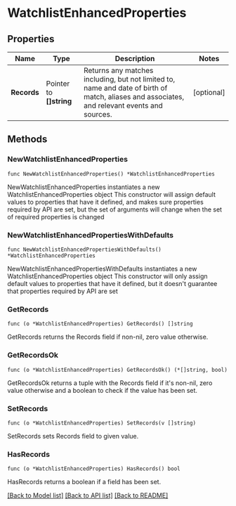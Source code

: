# WatchlistEnhancedProperties

## Properties

Name | Type | Description | Notes
------------ | ------------- | ------------- | -------------
**Records** | Pointer to **[]string** | Returns any matches including, but not limited to, name and date of birth of match, aliases and associates, and relevant events and sources. | [optional] 

## Methods

### NewWatchlistEnhancedProperties

`func NewWatchlistEnhancedProperties() *WatchlistEnhancedProperties`

NewWatchlistEnhancedProperties instantiates a new WatchlistEnhancedProperties object
This constructor will assign default values to properties that have it defined,
and makes sure properties required by API are set, but the set of arguments
will change when the set of required properties is changed

### NewWatchlistEnhancedPropertiesWithDefaults

`func NewWatchlistEnhancedPropertiesWithDefaults() *WatchlistEnhancedProperties`

NewWatchlistEnhancedPropertiesWithDefaults instantiates a new WatchlistEnhancedProperties object
This constructor will only assign default values to properties that have it defined,
but it doesn't guarantee that properties required by API are set

### GetRecords

`func (o *WatchlistEnhancedProperties) GetRecords() []string`

GetRecords returns the Records field if non-nil, zero value otherwise.

### GetRecordsOk

`func (o *WatchlistEnhancedProperties) GetRecordsOk() (*[]string, bool)`

GetRecordsOk returns a tuple with the Records field if it's non-nil, zero value otherwise
and a boolean to check if the value has been set.

### SetRecords

`func (o *WatchlistEnhancedProperties) SetRecords(v []string)`

SetRecords sets Records field to given value.

### HasRecords

`func (o *WatchlistEnhancedProperties) HasRecords() bool`

HasRecords returns a boolean if a field has been set.


[[Back to Model list]](../README.md#documentation-for-models) [[Back to API list]](../README.md#documentation-for-api-endpoints) [[Back to README]](../README.md)



